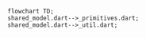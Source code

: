<!---
Generated by https://github.com/polina-c/layerlens
Dependencies that create loop are markes with `!`.
-->

```mermaid
flowchart TD;
shared_model.dart-->_primitives.dart;
shared_model.dart-->_util.dart;
```


